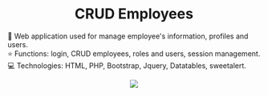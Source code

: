 <h1 align="center"> CRUD Employees </h1>

:pushpin: Web application used for manage employee's information, profiles and users. <br>
:star: Functions: login, CRUD employees, roles and users, session management. <br>
:computer: Technologies: HTML, PHP, Bootstrap, Jquery, Datatables, sweetalert. <br>

<p align="center"><img src="https://img.shields.io/badge/STATUS-FINISHED-green"></p>






